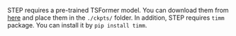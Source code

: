 STEP requires a pre-trained TSFormer model. You can download them from [here](https://github.com/zezhishao/STEP/tree/github/tsformer_ckpt) and place them in the `./ckpts/` folder.
In addition, STEP requires `timm` package. You can install it by `pip install timm`.
